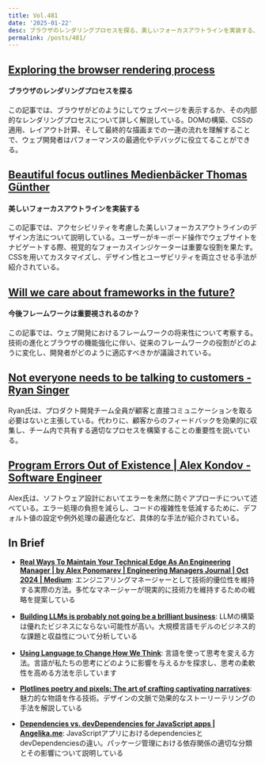 ```yaml
---
title: Vol.481
date: '2025-01-22'
desc: ブラウザのレンダリングプロセスを探る、美しいフォーカスアウトラインを実装する、今後フレームワークは重要視されるのか？、ほか計10リンク
permalink: /posts/481/
---
```



## [Exploring the browser rendering process](https://abhisaha.com/blog/exploring-browser-rendering-process/)
#### ブラウザのレンダリングプロセスを探る

この記事では、ブラウザがどのようにしてウェブページを表示するか、その内部的なレンダリングプロセスについて詳しく解説している。DOMの構築、CSSの適用、レイアウト計算、そして最終的な描画までの一連の流れを理解することで、ウェブ開発者はパフォーマンスの最適化やデバッグに役立てることができる。


## [Beautiful focus outlines  Medienbäcker Thomas Günther](https://medienbaecker.com/articles/focus-outlines)
#### 美しいフォーカスアウトラインを実装する

この記事では、アクセシビリティを考慮した美しいフォーカスアウトラインのデザイン方法について説明している。ユーザーがキーボード操作でウェブサイトをナビゲートする際、視覚的なフォーカスインジケーターは重要な役割を果たす。CSSを用いてカスタマイズし、デザイン性とユーザビリティを両立させる手法が紹介されている。


## [Will we care about frameworks in the future?](https://paul.kinlan.me/will-we-care-about-frameworks-in-the-future/)
#### 今後フレームワークは重要視されるのか？

この記事では、ウェブ開発におけるフレームワークの将来性について考察する。技術の進化とブラウザの機能強化に伴い、従来のフレームワークの役割がどのように変化し、開発者がどのように適応すべきかが議論されている。


## [Not everyone needs to be talking to customers - Ryan Singer](https://www.feltpresence.com/not-everyone-needs-to-be-talking-to-customers/)

Ryan氏は、プロダクト開発チーム全員が顧客と直接コミュニケーションを取る必要はないと主張している。代わりに、顧客からのフィードバックを効果的に収集し、チーム内で共有する適切なプロセスを構築することの重要性を説いている。


## [Program Errors Out of Existence | Alex Kondov - Software Engineer](https://alexkondov.com/program-errors-out-of-existence/)

Alex氏は、ソフトウェア設計においてエラーを未然に防ぐアプローチについて述べている。エラー処理の負担を減らし、コードの複雑性を低減するために、デフォルト値の設定や例外処理の最適化など、具体的な手法が紹介されている。

## In Brief

- **[Real Ways To Maintain Your Technical Edge As An Engineering Manager | by Alex Ponomarev | Engineering Managers Journal | Oct 2024 | Medium](https://medium.com/engineering-managers-journal/real-ways-to-maintain-your-technical-edge-as-an-engineering-manager-25652fa1495c)**: エンジニアリングマネージャーとして技術的優位性を維持する実際の方法。多忙なマネージャーが現実的に技術力を維持するための戦略を提案している

- **[Building LLMs is probably not going be a brilliant business](https://calpaterson.com/porter.html)**: LLMの構築は優れたビジネスにならない可能性が高い。大規模言語モデルのビジネス的な課題と収益性について分析している

- **[Using Language to Change How We Think](https://fs.blog/changing-how-we-think/)**: 言語を使って思考を変える方法。言語が私たちの思考にどのように影響を与えるかを探求し、思考の柔軟性を高める方法を示しています

- **[Plotlines poetry and pixels: The art of crafting captivating narratives](https://adobe.design/stories/leading-design/plotlines-poetry-and-pixels-the-art-of-crafting-captivating-narratives)**: 魅力的な物語を作る技術。デザインの文脈で効果的なストーリーテリングの手法を解説している

- **[Dependencies vs. devDependencies for JavaScript apps | Angelika.me](https://angelika.me/2024/11/11/dependencies-vs-dev-dependencies-javascript-apps/)**: JavaScriptアプリにおけるdependenciesとdevDependenciesの違い。パッケージ管理における依存関係の適切な分類とその影響について説明している
